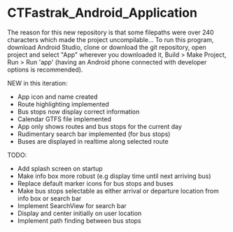 # CTFastrak_Android_Application
The reason for this new repository is that some filepaths were over 240 characters which made the project uncompilable...
To run this program, download Android Studio, clone or download the git repository, open project and select "App" wherever you downloaded it, Build > Make Project, Run > Run 'app' (having an Android phone connected with developer options is recommended).

NEW in this iteration:
  * App icon and name created
  * Route highlighting implemented
  * Bus stops now display correct information
  * Calendar GTFS file implemented
  * App only shows routes and bus stops for the current day
  * Rudimentary search bar implemented (for bus stops)
  * Buses are displayed in realtime along selected route
  
TODO:
  * Add splash screen on startup
  * Make info box more robust (e.g display time until next arriving bus)
  * Replace default marker icons for bus stops and buses
  * Make bus stops selectable as either arrival or departure location from info box or search bar
  * Implement SearchView for search bar
  * Display and center initially on user location
  * Implement path finding between bus stops
